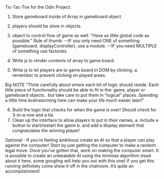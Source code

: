 Tic-Tac-Toe for the Odin Project.

1. Store gameboard inside of Array in gameboard object
2. players should be store in objects.
3. object to control flow of game as well.
"Have as little global code as possible."
Rule of thumb:
--IF you only need ONE of something (gameboard, displayController), use a module.
--IF you need MULTIPLE of something use factories.

4. Write js to render contents of array to game board.
5. Write js to let players are to game board in DOM by clicking.
    a. remember to prevent clicking on played areas.

Big NOTE "Think carefully about where each bit of logic should reside. Each little piece of functionality should be able to fit in the:
     game, 
     player or 
     gameboard 
     objects.. but take care to put them in “logical” places. Spending a little time brainstorming here can make your life much easier later!"


6. Build the logic that checks for when the game is over! Should check for 3-in-a-row and a tie.
7. Clean up the interface to allow players to put in their names, 
    a. include a button to start/restart the game 
    b. and add a display element that congratulates the winning player!

Optional - If you’re feeling ambitious create an AI so that a player can play against the computer!
    Start by just getting the computer to make a random legal move.
    Once you’ve gotten that, work on making the computer smart. It is possible to create an unbeatable AI using the minimax algorithm (read about it here, some googling will help you out with this one)
    If you get this running definitely come show it off in the chatroom. It’s quite an accomplishment!

